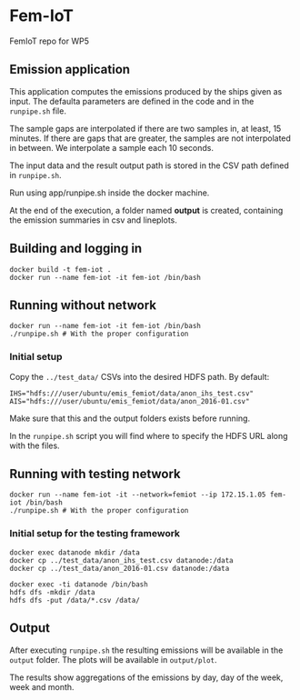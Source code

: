 # Fem-IoT
FemIoT repo for WP5


## Emission application

This application computes the emissions produced by the ships given as input.
The defaulta parameters are defined in the code and in the `runpipe.sh` file.

The sample gaps are interpolated if there are two samples in, at least, 15
minutes. If there are gaps that are greater, the samples are not interpolated in
between. We interpolate a sample each 10 seconds.

The input data and the result output path is stored in the CSV path defined in `runpipe.sh`.

Run using app/runpipe.sh inside the docker machine.

At the end of the execution, a folder named **output** is created, containing
the emission summaries in csv and lineplots.

## Building and logging in

```
docker build -t fem-iot .
docker run --name fem-iot -it fem-iot /bin/bash
```

## Running without network

```
docker run --name fem-iot -it fem-iot /bin/bash
./runpipe.sh # With the proper configuration
```

### Initial setup 

Copy the `../test_data/` CSVs into the desired HDFS path. By default:
```
IHS="hdfs:///user/ubuntu/emis_femiot/data/anon_ihs_test.csv"
AIS="hdfs:///user/ubuntu/emis_femiot/data/anon_2016-01.csv"
```

Make sure that this and the output folders exists before running.

In the `runpipe.sh` script you will find where to specify the HDFS URL along
with the files.


## Running with testing network

```
docker run --name fem-iot -it --network=femiot --ip 172.15.1.05 fem-iot /bin/bash
./runpipe.sh # With the proper configuration
```

### Initial setup for the testing framework

```
docker exec datanode mkdir /data
docker cp ../test_data/anon_ihs_test.csv datanode:/data
docker cp ../test_data/anon_2016-01.csv datanode:/data
```

```
docker exec -ti datanode /bin/bash
hdfs dfs -mkdir /data
hdfs dfs -put /data/*.csv /data/
```

## Output

After executing `runpipe.sh` the resulting emissions will be available in the `output` folder. The plots will be available in `output/plot`. 

The results show aggregations of the emissions by day, day of the week, week and month.

